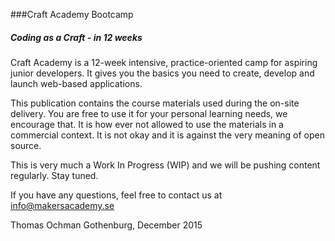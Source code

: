 ###Craft Academy Bootcamp
##### Coding as a Craft - in 12 weeks
Craft Academy is a 12-week intensive, practice-oriented camp for aspiring junior developers. It gives you the basics you need to create, develop and launch web-based applications.

This publication contains the course materials used during the on-site delivery. You are free to use it for your personal learning needs, we encourage that. It is how ever not allowed to use the materials in a commercial context. It is not okay and it is against the very meaning of open source. 

This is very much a Work In Progress (WIP) and we will be pushing content regularly. Stay tuned.

If you have any questions, feel free to contact us at info@makersacademy.se

Thomas Ochman
Gothenburg, December 2015
